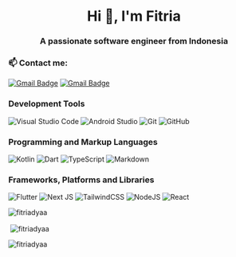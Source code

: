 <h1 align="center">Hi 👋, I'm Fitria</h1>
<h3 align="center">A passionate software engineer from Indonesia</h3>

### 📫 Contact me:
[![Gmail Badge](https://img.shields.io/badge/-fitrianiwidyaf@gmail.com-c14438?style=for-the-badge&logo=Gmail&logoColor=white&link=mailto:fitrianiwidyaf@gmail.com)](mailto:fitrianiwidyaf@gmail.com)
[![Gmail Badge](https://img.shields.io/badge/-me@fitriadyaa.my.id-c14438?style=for-the-badge&logo=Gmail&logoColor=white&link=mailto:me@fitriadyaa.my.id)](mailto:me@fitriadyaa.my.id)

### Development Tools
![Visual Studio Code](https://img.shields.io/badge/Visual%20Studio%20Code-0078d7.svg?style=for-the-badge&logo=visual-studio-code&logoColor=white)
![Android Studio](https://img.shields.io/badge/Android%20Studio-3DDC84.svg?style=for-the-badge&logo=android-studio&logoColor=white)
![Git](https://img.shields.io/badge/git-%23F05033.svg?style=for-the-badge&logo=git&logoColor=white)
![GitHub](https://img.shields.io/badge/github-%23121011.svg?style=for-the-badge&logo=github&logoColor=white)

### Programming and Markup Languages
![Kotlin](https://img.shields.io/badge/kotlin-%237F52FF.svg?style=for-the-badge&logo=kotlin&logoColor=white)
![Dart](https://img.shields.io/badge/dart-%230175C2.svg?style=for-the-badge&logo=dart&logoColor=white)
![TypeScript](https://img.shields.io/badge/typescript-%23007ACC.svg?style=for-the-badge&logo=typescript&logoColor=white)
![Markdown](https://img.shields.io/badge/markdown-%23000000.svg?style=for-the-badge&logo=markdown&logoColor=white)

### Frameworks, Platforms and Libraries
![Flutter](https://img.shields.io/badge/Flutter-%2302569B.svg?style=for-the-badge&logo=Flutter&logoColor=white)
![Next JS](https://img.shields.io/badge/Next-black?style=for-the-badge&logo=next.js&logoColor=white)
![TailwindCSS](https://img.shields.io/badge/tailwindcss-%2338B2AC.svg?style=for-the-badge&logo=tailwind-css&logoColor=white)
![NodeJS](https://img.shields.io/badge/node.js-6DA55F?style=for-the-badge&logo=node.js&logoColor=white)
![React](https://img.shields.io/badge/react-%2320232a.svg?style=for-the-badge&logo=react&logoColor=%2361DAFB)

<p><img align="center" src="https://github-readme-stats.vercel.app/api/top-langs?username=fitriadyaa&show_icons=true&locale=en&layout=compact" alt="fitriadyaa" /></p>

<p>&nbsp;<img align="center" src="https://github-readme-stats.vercel.app/api?username=fitriadyaa&show_icons=true&locale=en" alt="fitriadyaa" /></p>

<p><img align="center" src="https://github-readme-streak-stats.herokuapp.com/?user=fitriadyaa&" alt="fitriadyaa" /></p>

